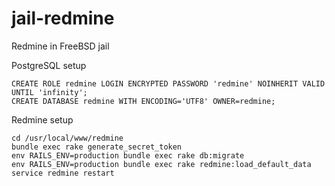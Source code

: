 # jail-redmine

Redmine in FreeBSD jail

PostgreSQL setup

```
CREATE ROLE redmine LOGIN ENCRYPTED PASSWORD 'redmine' NOINHERIT VALID UNTIL 'infinity';
CREATE DATABASE redmine WITH ENCODING='UTF8' OWNER=redmine;
```

Redmine setup

```
cd /usr/local/www/redmine
bundle exec rake generate_secret_token
env RAILS_ENV=production bundle exec rake db:migrate
env RAILS_ENV=production bundle exec rake redmine:load_default_data
service redmine restart
```
